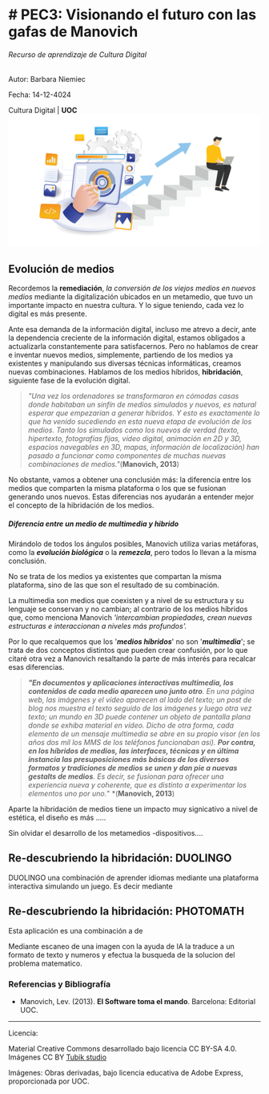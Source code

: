 # # PEC3: Visionando el futuro con las gafas de Manovich

###### Recurso de aprendizaje de Cultura Digital 


Autor: Barbara Niemiec


Fecha: 14-12-4024

Cultura Digital  |  **UOC**
![Cultura Digital](https://github.com/basia-niemiec/PEC3_Manovich_Reloaded/blob/main/evolucion.png) 


## Evolución de medios

Recordemos la **remediación**,  *la conversión de los viejos medios en nuevos medios* mediante la digitalización ubicados en un metamedio, que tuvo un importante impacto en nuestra cultura. Y lo sigue teniendo, cada vez lo digital es más presente. 

Ante esa demanda de la información digital, incluso me atrevo a decir, ante la dependencia creciente de la información digital, estamos obligados a actualizarla constantemente para satisfacernos. Pero no hablamos de crear e inventar nuevos medios, simplemente, partiendo de los medios ya existentes y manipulando sus diversas técnicas informáticas, creamos nuevas combinaciones. Hablamos de los medios híbridos, **hibridación**, siguiente fase de la evolución digital.

> *"Una vez los ordenadores se transformaron en cómodas casas donde habitaban un sinfín de medios simulados y nuevos, es natural esperar que empezarían a generar híbridos. Y esto es exactamente lo que ha venido sucediendo en esta nueva etapa de evolución de los medios. Tanto los simulados como los nuevos de verdad (texto, hipertexto, fotografías fijas, vídeo digital, animación en 2D y 3D, espacios navegables en 3D, mapas, información de localización) han pasado a funcionar como componentes de muchas nuevas combinaciones de medios."*(**Manovich, 2013**)

No obstante, vamos a obtener una conclusión más: la diferencia entre los medios que comparten la misma plataforma o los que se fusionan generando unos nuevos. Estas diferencias nos ayudarán a entender mejor el concepto de la hibridación de los medios. 

#####  Diferencia entre un medio de multimedia y hibrido

Mirándolo de todos los ángulos posibles, Manovich utiliza varias metáforas, como la ***evolución biológica*** o la ***remezcla***, pero todos lo llevan a la misma conclusión. 

No se trata de los medios ya existentes que compartan la misma plataforma, sino de las que son el resultado de su combinación. 

La multimedia son medios que coexisten y a nivel de su estructura y su lenguaje se conservan y no cambian; al contrario de los medios híbridos que, como menciona Manovich *'intercambian propiedades, crean nuevas estructuras e interaccionan a niveles más profundos'.*

Por lo que recalquemos que los '***medios híbridos***'  no son '***multimedia***'; se trata de dos conceptos distintos que pueden crear confusión, por lo que citaré otra vez a Manovich resaltando la parte de más interés para recalcar esas diferencias.

> ***"En documentos y aplicaciones interactivas multimedia, los contenidos de cada medio aparecen uno junto otro**. En una página web, las imágenes y el vídeo aparecen al lado del texto; un post de blog nos muestra el texto seguido de las imágenes y luego otra vez texto; un mundo en 3D puede contener un objeto de pantalla plana donde se exhiba material en vídeo. Dicho de otra forma, cada elemento de un mensaje multimedia se abre en su propio visor (en los años dos mil los MMS de los teléfonos funcionaban así). **Por contra, en los híbridos de medios, las interfaces, técnicas y en última instancia las presuposiciones más básicas de los diversos formatos y tradiciones de medios se unen y dan pie a nuevas gestalts de medios**. Es decir, se fusionan para ofrecer una experiencia nueva y coherente, que es distinto a experimentar los elementos uno por uno.*" *(**Manovich, 2013**)

Aparte la hibridación de medios tiene un impacto muy signicativo a nivel de estética, el diseño es más .....

Sin olvidar el desarrollo de los metamedios -dispositivos....


## Re-descubriendo la hibridación: DUOLINGO

DUOLINGO una combinación de aprender idiomas mediante una plataforma interactiva simulando un juego. Es decir mediante 



## Re-descubriendo la hibridación: PHOTOMATH

Esta aplicación es una combinación a de 

Mediante escaneo de una imagen con la ayuda de IA la traduce a un formato de texto y numeros y efectua la busqueda de la solucion del problema matematico. 


### Referencias y Bibliografía

* Manovich, Lev. (2013). **El Software toma el mando**. Barcelona: Editorial UOC. 


----

Licencia: 

Material Creative Commons desarrollado bajo licencia CC BY-SA 4.0. Imágenes CC BY [Tubik studio](https://blog.tubikstudio.com/how-to-create-original-flat-illustrations-designers-tips/) 

Imágenes: Obras derivadas, bajo licencia educativa de Adobe Express, proporcionada por UOC.

